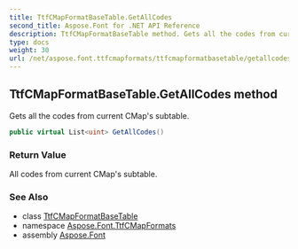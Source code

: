 ```yaml
---
title: TtfCMapFormatBaseTable.GetAllCodes
second_title: Aspose.Font for .NET API Reference
description: TtfCMapFormatBaseTable method. Gets all the codes from current CMaps subtable
type: docs
weight: 30
url: /net/aspose.font.ttfcmapformats/ttfcmapformatbasetable/getallcodes/
---
```

## TtfCMapFormatBaseTable.GetAllCodes method

Gets all the codes from current CMap's subtable.

```csharp
public virtual List<uint> GetAllCodes()
```

### Return Value

All codes from current CMap's subtable.

### See Also

* class [TtfCMapFormatBaseTable](../)
* namespace [Aspose.Font.TtfCMapFormats](../../ttfcmapformatbasetable/)
* assembly [Aspose.Font](../../../)


